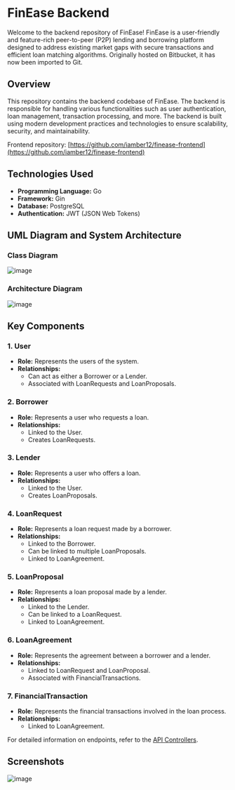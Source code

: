 
# FinEase Backend

Welcome to the backend repository of FinEase! FinEase is a user-friendly and feature-rich peer-to-peer (P2P) lending and borrowing platform designed to address existing market gaps with secure transactions and efficient loan matching algorithms. Originally hosted on Bitbucket, it has now been imported to Git.

## Overview

This repository contains the backend codebase of FinEase. The backend is responsible for handling various functionalities such as user authentication, loan management, transaction processing, and more. The backend is built using modern development practices and technologies to ensure scalability, security, and maintainability.

Frontend repository: [https://github.com/iamber12/finease-frontend](https://github.com/iamber12/finease-frontend)

## Technologies Used

- **Programming Language:** Go
- **Framework:** Gin
- **Database:** PostgreSQL
- **Authentication:** JWT (JSON Web Tokens)

## UML Diagram and System Architecture

### Class Diagram

![image](https://github.com/iamber12/finease-p2p-loan-management-app/assets/26606211/8022c5b7-a694-4d83-a9ef-0adab7400f85)

### Architecture Diagram

![image](https://github.com/iamber12/finease-p2p-loan-management-app/assets/26606211/a452bb50-8d4e-451c-99a0-202cfa25eb63)

## Key Components

### 1. User
- **Role:** Represents the users of the system.
- **Relationships:** 
  - Can act as either a Borrower or a Lender.
  - Associated with LoanRequests and LoanProposals.

### 2. Borrower
- **Role:** Represents a user who requests a loan.
- **Relationships:**
  - Linked to the User.
  - Creates LoanRequests.

### 3. Lender
- **Role:** Represents a user who offers a loan.
- **Relationships:**
  - Linked to the User.
  - Creates LoanProposals.

### 4. LoanRequest
- **Role:** Represents a loan request made by a borrower.
- **Relationships:**
  - Linked to the Borrower.
  - Can be linked to multiple LoanProposals.
  - Linked to LoanAgreement.

### 5. LoanProposal
- **Role:** Represents a loan proposal made by a lender.
- **Relationships:**
  - Linked to the Lender.
  - Can be linked to a LoanRequest.
  - Linked to LoanAgreement.

### 6. LoanAgreement
- **Role:** Represents the agreement between a borrower and a lender.
- **Relationships:**
  - Linked to LoanRequest and LoanProposal.
  - Associated with FinancialTransactions.

### 7. FinancialTransaction
- **Role:** Represents the financial transactions involved in the loan process.
- **Relationships:**
  - Linked to LoanAgreement.

For detailed information on endpoints, refer to the [API Controllers](https://github.com/iamber12/finease-backend/tree/dev/pkg/controllers/api).

## Screenshots
![image](https://github.com/iamber12/finease-p2p-loan-management-app/assets/26606211/70307725-8531-4652-a4d6-d3611fe45e80)
